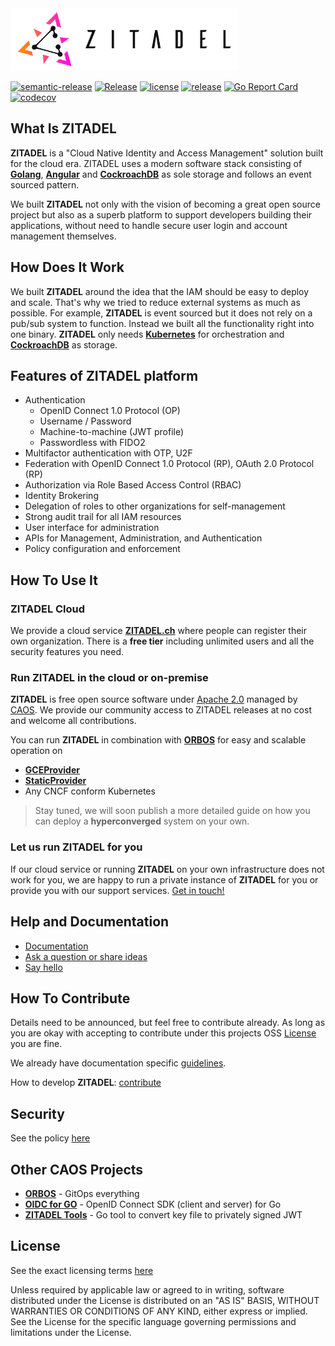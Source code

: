 <img src="./docs/static/logos/zitadel-logo-dark@2x.png" alt="Zitadel Logo" height="100px" width="auto" />

[![semantic-release](https://img.shields.io/badge/%20%20%F0%9F%93%A6%F0%9F%9A%80-semantic--release-e10079.svg)](https://github.com/semantic-release/semantic-release)
[![Release](https://github.com/caos/zitadel/actions/workflows/zitadel.yml/badge.svg)](https://github.com/caos/zitadel/actions)
[![license](https://badgen.net/github/license/caos/zitadel/)](https://github.com/caos/zitadel/blob/main/LICENSE)
[![release](https://badgen.net/github/release/caos/zitadel/stable)](https://github.com/caos/zitadel/releases)
[![Go Report Card](https://goreportcard.com/badge/github.com/caos/zitadel)](https://goreportcard.com/report/github.com/caos/zitadel)
[![codecov](https://codecov.io/gh/caos/zitadel/branch/main/graph/badge.svg)](https://codecov.io/gh/caos/zitadel)

## What Is ZITADEL

**ZITADEL** is a "Cloud Native Identity and Access Management" solution built for the cloud era. ZITADEL uses a modern software stack consisting of [**Golang**](https://golang.org/), [**Angular**](https://angular.io/) and  [**CockroachDB**](https://www.cockroachlabs.com/) as sole storage and follows an event sourced pattern.

We built **ZITADEL** not only with the vision of becoming a great open source project but also as a superb platform to support developers building their applications, without need to handle secure user login and account management themselves.

## How Does It Work

We built **ZITADEL** around the idea that the IAM should be easy to deploy and scale. That's why we tried to reduce external systems as much as possible.
For example, **ZITADEL** is event sourced but it does not rely on a pub/sub system to function. Instead we built all the functionality right into one binary.
**ZITADEL** only needs [**Kubernetes**](https://kubernetes.io/) for orchestration and [**CockroachDB**](https://www.cockroachlabs.com/) as storage.

## Features of ZITADEL platform

* Authentication
    * OpenID Connect 1.0 Protocol (OP)
    * Username / Password
    * Machine-to-machine (JWT profile)
    * Passwordless with FIDO2
* Multifactor authentication with OTP, U2F
* Federation with OpenID Connect 1.0 Protocol (RP), OAuth 2.0 Protocol (RP)
* Authorization via Role Based Access Control (RBAC)
* Identity Brokering
* Delegation of roles to other organizations for self-management
* Strong audit trail for all IAM resources
* User interface for administration
* APIs for Management, Administration, and Authentication
* Policy configuration and enforcement

## How To Use It

### ZITADEL Cloud

We provide a cloud service [**ZITADEL.ch**](https://zitadel.ch) where people can register their own organization. There is a **free tier** including unlimited users and all the security features you need.

### Run ZITADEL in the cloud or on-premise

**ZITADEL** is free open source software under [Apache 2.0](##License) managed by [CAOS](https://caos.ch). We provide our community access to ZITADEL releases at no cost and welcome all contributions.

You can run **ZITADEL** in combination with [**ORBOS**](https://github.com/caos/orbos/) for easy and scalable operation on 
* **[GCEProvider](https://cloud.google.com/compute)**
* **[StaticProvider](https://github.com/caos/orbos/blob/master/docs/orbiter/static.md)**
* Any CNCF conform Kubernetes

> Stay tuned, we will soon publish a more detailed guide on how you can deploy a **hyperconverged** system on your own.

### Let us run ZITADEL for you

If  our cloud service or running **ZITADEL** on your own infrastructure does not work for you, we are happy to run a private instance of **ZITADEL** for you or provide you with our support services. [Get in touch!](https://zitadel.ch/contact/)

## Help and Documentation

* [Documentation](https://docs.zitadel.ch)
* [Ask a question or share ideas](https://github.com/caos/zitadel/discussions)
* [Say hello](https://zitadel.ch/contact/)

## How To Contribute

Details need to be announced, but feel free to contribute already. As long as you are okay with accepting to contribute under this projects OSS [License](##License) you are fine.

We already have documentation specific [guidelines](./site/CONTRIBUTING.md).

How to develop **ZITADEL**: [contribute](./CONTRIBUTING.md)

## Security

See the policy [here](./SECURITY.md)


## Other CAOS Projects
* [**ORBOS**](https://github.com/caos/orbos/) - GitOps everything
* [**OIDC for GO**](https://github.com/caos/oidc) - OpenID Connect SDK (client and server) for Go
* [**ZITADEL Tools**](https://github.com/caos/zitadel-tools) - Go tool to convert  key file to privately signed JWT 

## License

See the exact licensing terms [here](./LICENSE)

Unless required by applicable law or agreed to in writing, software distributed under the License is distributed on an "AS IS" BASIS, WITHOUT WARRANTIES OR CONDITIONS OF ANY KIND, either express or implied. See the License for the specific language governing permissions and limitations under the License.
